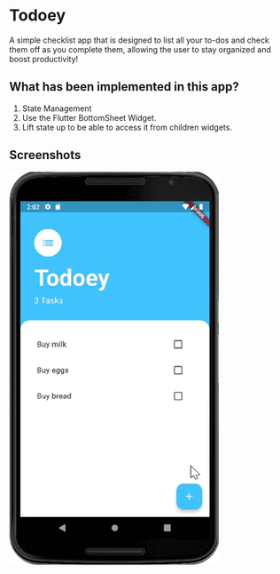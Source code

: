 # Todoey

A simple checklist app that is designed to list all your to-dos and check them off as you complete them, allowing the user to stay organized and boost productivity! 

## What has been implemented in this app?

1. State Management
2. Use the Flutter BottomSheet Widget.
3. Lift state up to be able to access it from children widgets.

## Screenshots
![Finished App](assets/todoey.gif)


